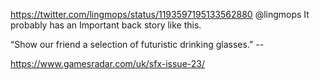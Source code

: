 https://twitter.com/lingmops/status/1193597195133562880 @lingmops It probably has an Important back story like this.

“Show our friend a selection of futuristic drinking glasses.” --

https://www.gamesradar.com/uk/sfx-issue-23/
